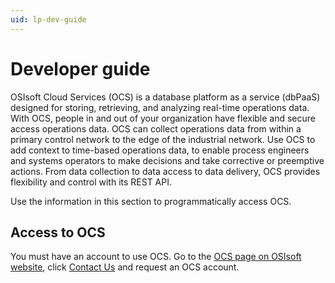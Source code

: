 ```yaml
---
uid: lp-dev-guide
--- 
```


# Developer guide

OSIsoft Cloud Services (OCS) is a database platform as a service (dbPaaS) designed for storing, retrieving, and analyzing real-time operations data. With OCS, people in and out of your organization have flexible and secure access operations data. OCS can collect operations data from within a primary control network to the edge of the industrial network. Use OCS to add context to time-based operations data, to enable process engineers and systems operators to make decisions and take corrective or preemptive actions. From data collection to data access to data delivery, OCS provides flexibility and control with its REST API. 

Use the information in this section to programmatically access OCS. 

## Access to OCS

You must have an account to use OCS. Go to the [OCS page on OSIsoft website](https://www.osisoft.com/pi-system/pi-cloud/osisoft-cloud-services), click [Contact Us](https://www.osisoft.com/contact) and request an OCS account.
